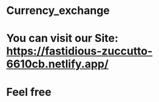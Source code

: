 # Currency_exchange
# You can visit our Site: https://fastidious-zuccutto-6610cb.netlify.app/
# Feel free
